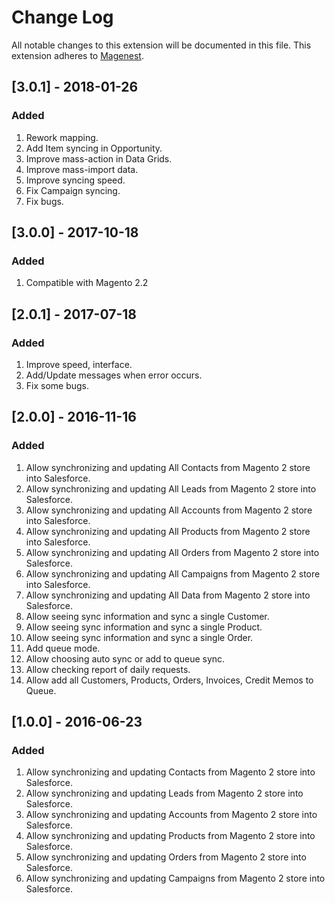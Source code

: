 # Change Log
All notable changes to this extension will be documented in this file.
This extension adheres to [Magenest](http://magenest.com/).

## [3.0.1] - 2018-01-26
### Added
1. Rework mapping.
2. Add Item syncing in Opportunity.
3. Improve mass-action in Data Grids.
4. Improve mass-import data.
5. Improve syncing speed.
7. Fix Campaign syncing.
6. Fix bugs.

## [3.0.0] - 2017-10-18
### Added
1. Compatible with Magento 2.2

## [2.0.1] - 2017-07-18
### Added
1. Improve speed, interface.
2. Add/Update messages when error occurs.
3. Fix some bugs.

## [2.0.0] - 2016-11-16
### Added
1. Allow synchronizing and updating All Contacts from Magento 2 store into Salesforce.
2. Allow synchronizing and updating All Leads from Magento 2 store into Salesforce.
3. Allow synchronizing and updating All Accounts from Magento 2 store into Salesforce.
4. Allow synchronizing and updating All Products from Magento 2 store into Salesforce.
5. Allow synchronizing and updating All Orders from Magento 2 store into Salesforce.
6. Allow synchronizing and updating All Campaigns from Magento 2 store into Salesforce.
7. Allow synchronizing and updating All Data from Magento 2 store into Salesforce.
8. Allow seeing sync information and sync a single Customer.
9. Allow seeing sync information and sync a single Product.
10. Allow seeing sync information and sync a single Order.
11. Add queue mode.
12. Allow choosing auto sync or add to queue sync.
13. Allow checking report of daily requests.
14. Allow add all Customers, Products, Orders, Invoices, Credit Memos to Queue.


## [1.0.0] - 2016-06-23
### Added
1. Allow synchronizing and updating Contacts from Magento 2 store into Salesforce.
2. Allow synchronizing and updating Leads from Magento 2 store into Salesforce.
3. Allow synchronizing and updating Accounts from Magento 2 store into Salesforce.
4. Allow synchronizing and updating Products from Magento 2 store into Salesforce.
5. Allow synchronizing and updating Orders from Magento 2 store into Salesforce.
6. Allow synchronizing and updating Campaigns from Magento 2 store into Salesforce.